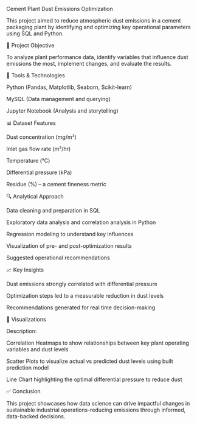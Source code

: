 Cement Plant Dust Emissions Optimization

This project aimed to reduce atmospheric dust emissions in a cement packaging plant by identifying and optimizing key operational parameters using SQL and Python.

🚀 Project Objective

To analyze plant performance data, identify variables that influence dust emissions the most, implement changes, and evaluate the results.


🧠 Tools & Technologies

Python (Pandas, Matplotlib, Seaborn, Scikit-learn)

MySQL (Data management and querying)

Jupyter Notebook (Analysis and storytelling)


📊 Dataset Features

Dust concentration (mg/m³)

Inlet gas flow rate (m³/hr)

Temperature (°C)

Differential pressure (kPa)

Residue (%) – a cement fineness metric


🔍 Analytical Approach

Data cleaning and preparation in SQL

Exploratory data analysis and correlation analysis in Python

Regression modeling to understand key influences

Visualization of pre- and post-optimization results

Suggested operational recommendations


📈 Key Insights

Dust emissions strongly correlated with differential pressure

Optimization steps led to a measurable reduction in dust levels

Recommendations generated for real time decision-making


📌 Visualizations

Description:

Correlation Heatmaps to show relationships between key plant operating variables and dust levels

Scatter Plots to visualize actual vs predicted dust levels using built prediction model

Line Chart highlighting the optimal differential pressure to reduce dust


✅ Conclusion

This project showcases how data science can drive impactful changes in sustainable industrial operations-reducing emissions through informed, data-backed decisions.




